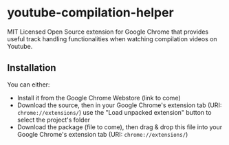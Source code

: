 # youtube-compilation-helper
MIT Licensed Open Source extension for Google Chrome that provides useful track handling functionalities when watching compilation videos on Youtube.

## Installation
You can either:
- Install it from the Google Chrome Webstore (link to come)
- Download the source, then in your Google Chrome's extension tab (URI: `chrome://extensions/`) use the "Load unpacked extension" button to select the project's folder
- Download the package (file to come), then drag & drop this file into your Google Chrome's extension tab (URI: `chrome://extensions/`)
